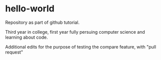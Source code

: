 # hello-world
Repository as part of github tutorial.

Third year in college, first year fully persuing computer science and learning about code.

Additional edits for the purpose of testing the compare feature, with "pull request"
